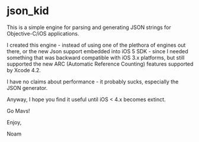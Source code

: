 json_kid
========

This is a simple engine for parsing and generating JSON strings for Objective-C/iOS applications.

I created this engine - instead of using one of the plethora of engines out there, or the new Json support embedded into iOS 5 SDK - since I needed something that was backward compatible with iOS 3.x platforms, but still supported the new ARC (Automatic Reference Counting) features supported by Xcode 4.2.

I have no claims about performance - it probably sucks, especially the JSON generator.

Anyway, I hope you find it useful until iOS < 4.x becomes extinct.

Go Mavs!

Enjoy,

Noam